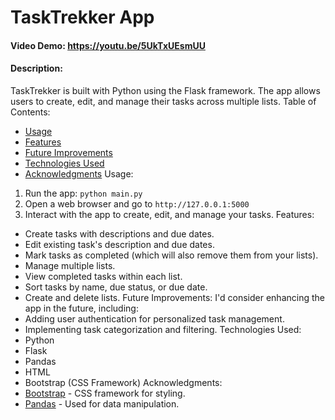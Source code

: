 # TaskTrekker App
#### Video Demo: https://youtu.be/5UkTxUEsmUU
#### Description:
TaskTrekker is built with Python using the Flask framework. The app allows users to create, edit, and manage their tasks across multiple lists.
Table of Contents:
- [Usage](#usage)
- [Features](#features)
- [Future Improvements](#future-improvements)
- [Technologies Used](#technologies-used)
- [Acknowledgments](#acknowledgments)
Usage:
1. Run the app: `python main.py`
2. Open a web browser and go to `http://127.0.0.1:5000`
3. Interact with the app to create, edit, and manage your tasks.
Features:
- Create tasks with descriptions and due dates.
- Edit existing task's description and due dates.
- Mark tasks as completed (which will also remove them from your lists).
- Manage multiple lists.
- View completed tasks within each list.
- Sort tasks by name, due status, or due date.
- Create and delete lists.
Future Improvements:
I'd consider enhancing the app in the future, including:
- Adding user authentication for personalized task management.
- Implementing task categorization and filtering.
Technologies Used:
- Python
- Flask
- Pandas
- HTML
- Bootstrap (CSS Framework)
Acknowledgments:
- [Bootstrap](https://getbootstrap.com) - CSS framework for styling.
- [Pandas](https://pandas.pydata.org) - Used for data manipulation.
